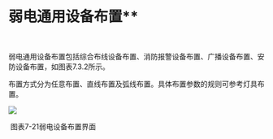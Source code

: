# 弱电通用设备布置**
<br/>

弱电通用设备布置包括综合布线设备布置、消防报警设备布置、广播设备布置、安防设备布置，如图表7.3.2所示。

布置方式分为任意布置、直线布置及弧线布置。具体布置参数的规则可参考灯具布置。

![](file:///C:\Users\pkpm\AppData\Local\Temp\ksohtml5908\wps88.jpg)

 图表7-21弱电设备布置界面